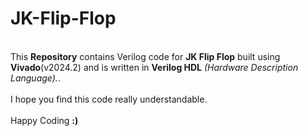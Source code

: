 # JK-Flip-Flop
<br>
This <b>Repository</b> contains Verilog code for <b>JK Flip Flop</b> built using <b>Vivado</b>(v2024.2) and is written in <b>Verilog HDL</b> <i>(Hardware Description Language).</i>.
<br><br>
I hope you find this code really understandable. <br><br> Happy Coding <b>:)</b>
